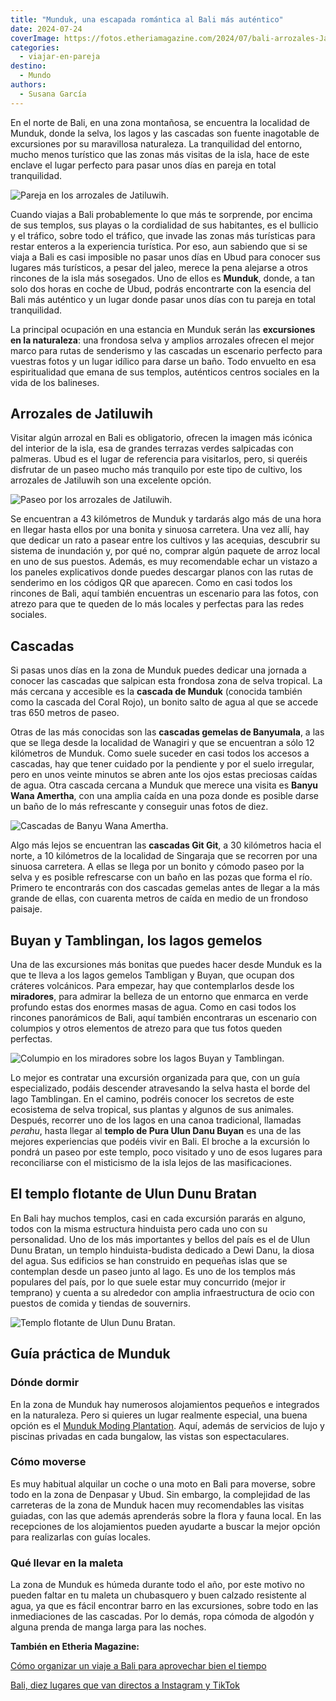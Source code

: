 ```yaml
---
title: "Munduk, una escapada romántica al Bali más auténtico"
date: 2024-07-24
coverImage: https://fotos.etheriamagazine.com/2024/07/bali-arrozales-Jatiluwih.jpg
categories: 
  - viajar-en-pareja
destino: 
  - Mundo
authors: 
  - Susana García
---
```


En el norte de Bali, en una zona montañosa, se encuentra la localidad de Munduk, donde 
la selva, los lagos y las cascadas son fuente inagotable de excursiones por su 
maravillosa naturaleza. La tranquilidad del entorno, mucho menos turístico que las zonas 
más visitas de la isla, hace de este enclave el lugar perfecto para pasar unos días en 
pareja en total tranquilidad. 

![Pareja en los arrozales de Jatiluwih.](https://fotos.etheriamagazine.com/2024/07/bali-arrozales-Jatiluwih.jpg "Pareja en los arrozales de Jatiluwih. © Susana García.")

Cuando viajas a Bali probablemente lo que más te sorprende, por encima de sus templos, 
sus playas o la cordialidad de sus habitantes, es el bullicio y el tráfico, sobre todo 
el tráfico, que invade las zonas más turísticas para restar enteros a la experiencia 
turística. Por eso, aun sabiendo que si se viaja a Bali es casi imposible no pasar unos 
días en Ubud para conocer sus lugares más turísticos, a pesar del jaleo, merece la pena 
alejarse a otros rincones de la isla más sosegados. Uno de ellos es **Munduk**, donde, a 
tan solo dos horas en coche de Ubud, podrás encontrarte con la esencia del Bali más 
auténtico y un lugar donde pasar unos días con tu pareja en total tranquilidad. 

La principal ocupación en una estancia en Munduk serán las **excursiones en la 
naturaleza**: una frondosa selva y amplios arrozales ofrecen el mejor marco para rutas 
de senderismo y las cascadas un escenario perfecto para vuestras fotos y un lugar 
idílico para darse un baño. Todo envuelto en esa espiritualidad que emana de sus 
templos, auténticos centros sociales en la vida de los balineses. 

## Arrozales de Jatiluwih

Visitar algún arrozal en Bali es obligatorio, ofrecen la imagen más icónica del interior 
de la isla, esa de grandes terrazas verdes salpicadas con palmeras. Ubud es el lugar de 
referencia para visitarlos, pero, si queréis disfrutar de un paseo mucho más tranquilo 
por este tipo de cultivo, los arrozales de Jatiluwih son una excelente opción. 

![Paseo por los arrozales de Jatiluwih.](https://fotos.etheriamagazine.com/2024/07/bali-paseo-munduk-arrozales-Jatiluwih.jpg "Paseo por los arrozales de Jatiluwih. © Susana García.")

Se encuentran a 43 kilómetros de Munduk y tardarás algo más de una hora en llegar hasta 
ellos por una bonita y sinuosa carretera. Una vez allí, hay que dedicar un rato a pasear 
entre los cultivos y las acequias, descubrir su sistema de inundación y, por qué no, 
comprar algún paquete de arroz local en uno de sus puestos. Además, es muy recomendable 
echar un vistazo a los paneles explicativos donde puedes descargar planos con las rutas 
de senderimo en los códigos QR que aparecen. Como en casi todos los rincones de Bali, 
aquí también encuentras un escenario para las fotos, con atrezo para que te queden de lo 
más locales y perfectas para las redes sociales. 

## Cascadas

Si pasas unos días en la zona de Munduk puedes dedicar una jornada a conocer las 
cascadas que salpican esta frondosa zona de selva tropical. La más cercana y accesible 
es la **cascada de Munduk** (conocida también como la cascada del Coral Rojo), un bonito 
salto de agua al que se accede tras 650 metros de paseo. 

Otras de las más conocidas son las **cascadas gemelas de Banyumala**, a las que se llega 
desde la localidad de Wanagiri y que se encuentran a sólo 12 kilómetros de Munduk. Como 
suele suceder en casi todos los accesos a cascadas, hay que tener cuidado por la 
pendiente y por el suelo irregular, pero en unos veinte minutos se abren ante los ojos 
estas preciosas caídas de agua. Otra cascada cercana a Munduk que merece una visita es 
**Banyu Wana Amertha**, con una amplia caída en una poza donde es posible darse un baño 
de lo más refrescante y conseguir unas fotos de diez. 

![Cascadas de Banyu Wana Amertha.](https://fotos.etheriamagazine.com/2024/07/Bali-cascadas-Banyu-Wana-Amertha.jpg "Cascadas de Banyu Wana Amertha. © Karthik Sreenivas.")

Algo más lejos se encuentran las **cascadas Git Git**, a 30 kilómetros hacia el norte, a 
10 kilómetros de la localidad de Singaraja que se recorren por una sinuosa carretera. A 
ellas se llega por un bonito y cómodo paseo por la selva y es posible refrescarse con un 
baño en las pozas que forma el río. Primero te encontrarás con dos cascadas gemelas 
antes de llegar a la más grande de ellas, con cuarenta metros de caída en medio de un 
frondoso paisaje. 

## Buyan y Tamblingan, los lagos gemelos

Una de las excursiones más bonitas que puedes hacer desde Munduk es la que te lleva a 
los lagos gemelos Tambligan y Buyan, que ocupan dos cráteres volcánicos. Para empezar, 
hay que contemplarlos desde los **miradores**, para admirar la belleza de un entorno que 
enmarca en verde profundo estas dos enormes masas de agua. Como en casi todos los 
rincones panorámicos de Bali, aquí también encontraras un escenario con columpios y 
otros elementos de atrezo para que tus fotos queden perfectas. 

![Columpio en los miradores sobre los lagos Buyan y Tamblingan.](https://fotos.etheriamagazine.com/2024/07/bali-munduk-mirador-lago-buyan.jpg "Columpio en los miradores sobre los lagos Buyan y Tamblingan. © Susana García.")

Lo mejor es contratar una excursión organizada para que, con un guía especializado, 
podáis descender atravesando la selva hasta el borde del lago Tamblingan. En el camino, 
podréis conocer los secretos de este ecosistema de selva tropical, sus plantas y algunos 
de sus animales. Después, recorrer uno de los lagos en una canoa tradicional, llamadas 
_perahu_, hasta llegar al **templo de Pura Ulun Danu Buyan** es una de las mejores 
experiencias que podéis vivir en Bali. El broche a la excursión lo pondrá un paseo por 
este templo, poco visitado y uno de esos lugares para reconciliarse con el misticismo de 
la isla lejos de las masificaciones. 

## El templo flotante de Ulun Dunu Bratan

En Bali hay muchos templos, casi en cada excursión pararás en alguno, todos con la misma 
estructura hinduista pero cada uno con su personalidad. Uno de los más importantes y 
bellos del país es el de Ulun Dunu Bratan, un templo hinduista-budista dedicado a Dewi 
Danu, la diosa del agua. Sus edificios se han construido en pequeñas islas que se 
contemplan desde un paseo junto al lago. Es uno de los templos más populares del país, 
por lo que suele estar muy concurrido (mejor ir temprano) y cuenta a su alrededor con 
amplia infraestructura de ocio con puestos de comida y tiendas de souvernirs. 

![Templo flotante de Ulun Dunu Bratan.](https://fotos.etheriamagazine.com/2024/07/bali-Ulun-Dunu-Bratan.jpg "Templo flotante de Ulun Dunu Bratan. © Romeo A.")

## Guía práctica de Munduk

### Dónde dormir

En la zona de Munduk hay numerosos alojamientos pequeños e integrados en la naturaleza. 
Pero si quieres un lugar realmente especial, una buena opción es el [Munduk Moding 
Plantation](http://mundukmodingplantation.com). Aquí, además de servicios de lujo y 
piscinas privadas en cada bungalow, las vistas son espectaculares. 

### Cómo moverse

Es muy habitual alquilar un coche o una moto en Bali para moverse, sobre todo en la zona 
de Denpasar y Ubud. Sin embargo, la complejidad de las carreteras de la zona de Munduk 
hacen muy recomendables las visitas guiadas, con las que además aprenderás sobre la 
flora y fauna local. En las recepciones de los alojamientos pueden ayudarte a buscar la 
mejor opción para realizarlas con guías locales. 

### Qué llevar en la maleta

La zona de Munduk es húmeda durante todo el año, por este motivo no pueden faltar en tu 
maleta un chubasquero y buen calzado resistente al agua, ya que es fácil encontrar barro 
en las excursiones, sobre todo en las inmediaciones de las cascadas. Por lo demás, ropa 
cómoda de algodón y alguna prenda de manga larga para las noches. 

**También en Etheria Magazine:** 

[Cómo organizar un viaje a Bali para aprovechar bien el 
tiempo](https://etheriamagazine.com/2023/10/09/como-organizar-viaje-a-bali/) 

[Bali, diez lugares que van directos a Instagram y 
TikTok](https://etheriamagazine.com/2023/07/26/fotos-bali-instagram-tiktok/)
